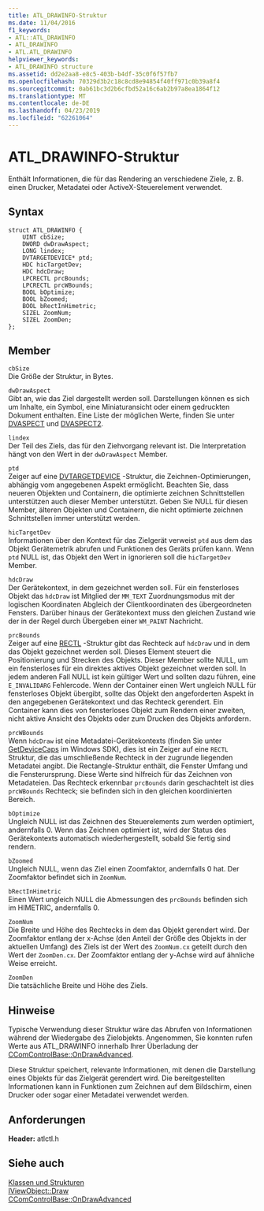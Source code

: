 ```yaml
---
title: ATL_DRAWINFO-Struktur
ms.date: 11/04/2016
f1_keywords:
- ATL::ATL_DRAWINFO
- ATL_DRAWINFO
- ATL.ATL_DRAWINFO
helpviewer_keywords:
- ATL_DRAWINFO structure
ms.assetid: dd2e2aa8-e8c5-403b-b4df-35c0f6f57fb7
ms.openlocfilehash: 70329d3b2c18c8cd8e94854f40ff971c0b39a8f4
ms.sourcegitcommit: 0ab61bc3d2b6cfbd52a16c6ab2b97a8ea1864f12
ms.translationtype: MT
ms.contentlocale: de-DE
ms.lasthandoff: 04/23/2019
ms.locfileid: "62261064"
---
```

# <a name="atldrawinfo-structure"></a>ATL_DRAWINFO-Struktur

Enthält Informationen, die für das Rendering an verschiedene Ziele, z. B. einen Drucker, Metadatei oder ActiveX-Steuerelement verwendet.

## <a name="syntax"></a>Syntax

```
struct ATL_DRAWINFO {
    UINT cbSize;
    DWORD dwDrawAspect;
    LONG lindex;
    DVTARGETDEVICE* ptd;
    HDC hicTargetDev;
    HDC hdcDraw;
    LPCRECTL prcBounds;
    LPCRECTL prcWBounds;
    BOOL bOptimize;
    BOOL bZoomed;
    BOOL bRectInHimetric;
    SIZEL ZoomNum;
    SIZEL ZoomDen;
};
```

## <a name="members"></a>Member

`cbSize`<br/>
Die Größe der Struktur, in Bytes.

`dwDrawAspect`<br/>
Gibt an, wie das Ziel dargestellt werden soll. Darstellungen können es sich um Inhalte, ein Symbol, eine Miniaturansicht oder einem gedruckten Dokument enthalten. Eine Liste der möglichen Werte, finden Sie unter [DVASPECT](/windows/desktop/api/wtypes/ne-wtypes-tagdvaspect) und [DVASPECT2](/windows/desktop/api/ocidl/ne-ocidl-tagdvaspect2).

`lindex`<br/>
Der Teil des Ziels, das für den Ziehvorgang relevant ist. Die Interpretation hängt von den Wert in der `dwDrawAspect` Member.

`ptd`<br/>
Zeiger auf eine [DVTARGETDEVICE](/windows/desktop/api/objidl/ns-objidl-tagdvtargetdevice) -Struktur, die Zeichnen-Optimierungen, abhängig vom angegebenen Aspekt ermöglicht. Beachten Sie, dass neueren Objekten und Containern, die optimierte zeichnen Schnittstellen unterstützen auch dieser Member unterstützt. Geben Sie NULL für diesen Member, älteren Objekten und Containern, die nicht optimierte zeichnen Schnittstellen immer unterstützt werden.

`hicTargetDev`<br/>
Informationen über den Kontext für das Zielgerät verweist `ptd` aus dem das Objekt Gerätemetrik abrufen und Funktionen des Geräts prüfen kann. Wenn `ptd` NULL ist, das Objekt den Wert in ignorieren soll die `hicTargetDev` Member.

`hdcDraw`<br/>
Der Gerätekontext, in dem gezeichnet werden soll. Für ein fensterloses Objekt das `hdcDraw` ist Mitglied der `MM_TEXT` Zuordnungsmodus mit der logischen Koordinaten Abgleich der Clientkoordinaten des übergeordneten Fensters. Darüber hinaus der Gerätekontext muss den gleichen Zustand wie der in der Regel durch Übergeben einer `WM_PAINT` Nachricht.

`prcBounds`<br/>
Zeiger auf eine [RECTL](https://msdn.microsoft.com/library/windows/desktop/dd162907) -Struktur gibt das Rechteck auf `hdcDraw` und in dem das Objekt gezeichnet werden soll. Dieses Element steuert die Positionierung und Strecken des Objekts. Dieser Member sollte NULL, um ein fensterloses für ein direktes aktives Objekt gezeichnet werden soll. In jedem anderen Fall NULL ist kein gültiger Wert und sollten dazu führen, eine `E_INVALIDARG` Fehlercode. Wenn der Container einen Wert ungleich NULL für fensterloses Objekt übergibt, sollte das Objekt den angeforderten Aspekt in den angegebenen Gerätekontext und das Rechteck gerendert. Ein Container kann dies von fensterloses Objekt zum Rendern einer zweiten, nicht aktive Ansicht des Objekts oder zum Drucken des Objekts anfordern.

`prcWBounds`<br/>
Wenn `hdcDraw` ist eine Metadatei-Gerätekontexts (finden Sie unter [GetDeviceCaps](/windows/desktop/api/wingdi/nf-wingdi-getdevicecaps) im Windows SDK), dies ist ein Zeiger auf eine `RECTL` Struktur, die das umschließende Rechteck in der zugrunde liegenden Metadatei angibt. Die Rectangle-Struktur enthält, die Fenster Umfang und die Fensterursprung. Diese Werte sind hilfreich für das Zeichnen von Metadateien. Das Rechteck erkennbar `prcBounds` darin geschachtelt ist dies `prcWBounds` Rechteck; sie befinden sich in den gleichen koordinierten Bereich.

`bOptimize`<br/>
Ungleich NULL ist das Zeichnen des Steuerelements zum werden optimiert, andernfalls 0. Wenn das Zeichnen optimiert ist, wird der Status des Gerätekontexts automatisch wiederhergestellt, sobald Sie fertig sind rendern.

`bZoomed`<br/>
Ungleich NULL, wenn das Ziel einen Zoomfaktor, andernfalls 0 hat. Der Zoomfaktor befindet sich in `ZoomNum`.

`bRectInHimetric`<br/>
Einen Wert ungleich NULL die Abmessungen des `prcBounds` befinden sich im HIMETRIC, andernfalls 0.

`ZoomNum`<br/>
Die Breite und Höhe des Rechtecks in dem das Objekt gerendert wird. Der Zoomfaktor entlang der x-Achse (den Anteil der Größe des Objekts in der aktuellen Umfang) des Ziels ist der Wert des `ZoomNum.cx` geteilt durch den Wert der `ZoomDen.cx`. Der Zoomfaktor entlang der y-Achse wird auf ähnliche Weise erreicht.

`ZoomDen`<br/>
Die tatsächliche Breite und Höhe des Ziels.

## <a name="remarks"></a>Hinweise

Typische Verwendung dieser Struktur wäre das Abrufen von Informationen während der Wiedergabe des Zielobjekts. Angenommen, Sie konnten rufen Werte aus ATL_DRAWINFO innerhalb Ihrer Überladung der [CComControlBase::OnDrawAdvanced](ccomcontrolbase-class.md#ondrawadvanced).

Diese Struktur speichert, relevante Informationen, mit denen die Darstellung eines Objekts für das Zielgerät gerendert wird. Die bereitgestellten Informationen kann in Funktionen zum Zeichnen auf dem Bildschirm, einen Drucker oder sogar einer Metadatei verwendet werden.

## <a name="requirements"></a>Anforderungen

**Header:** atlctl.h

## <a name="see-also"></a>Siehe auch

[Klassen und Strukturen](../../atl/reference/atl-classes.md)<br/>
[IViewObject::Draw](/windows/desktop/api/oleidl/nf-oleidl-iviewobject-draw)<br/>
[CComControlBase::OnDrawAdvanced](../../atl/reference/ccomcontrolbase-class.md#ondrawadvanced)

